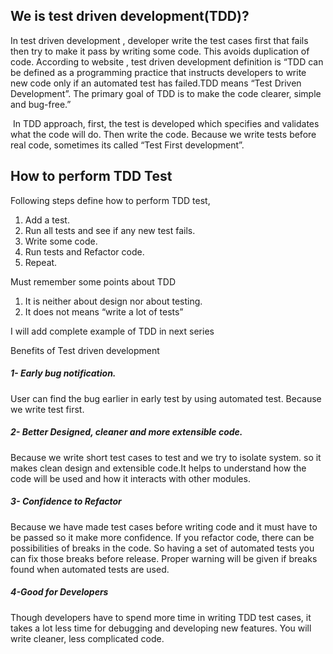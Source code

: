 ## We is test driven development(TDD)?

In test driven development , developer write the test cases first that fails then try to make it pass by writing some code. This avoids duplication of code. According to website , test driven development definition is “TDD can be defined as a programming practice that instructs developers to write new code only if an automated test has failed.TDD means “Test Driven Development”. The primary goal of TDD is to make the code clearer, simple and bug-free.”

 In TDD approach, first, the test is developed which specifies and validates what the code will do. Then write the code. 
Because we write tests before real code, sometimes its called “Test First development”.
 



## How to perform TDD Test
Following steps define how to perform TDD test,

1. Add a test.
2. Run all tests and see if any new test fails.
3. Write some code.
4. Run tests and Refactor code.
5. Repeat.

Must remember some points about TDD
 
1. It is neither about design nor about testing.
2. It does not means “write a lot of tests”
 
I will add complete example of TDD in next series

Benefits of Test driven development


##### 1- Early bug notification.

User can find the bug earlier in early test by using automated test. Because we write test first.

##### 2- Better Designed, cleaner and more extensible code.

Because we write short test cases to test and we try to isolate system. so it makes clean design and extensible code.It helps to understand how the code will be used and how it interacts with other modules.

##### 3- Confidence to Refactor

Because we have made test cases before writing code and it must have to be passed so it make more confidence. If you refactor code, there can be possibilities of breaks in the code. So having a set of automated tests you can fix those breaks before release. Proper warning will be given if breaks found when automated tests are used.



##### 4-Good for Developers
Though developers have to spend more time in writing TDD test cases, it takes a lot less time for debugging and developing new features. You will write cleaner, less complicated code.

